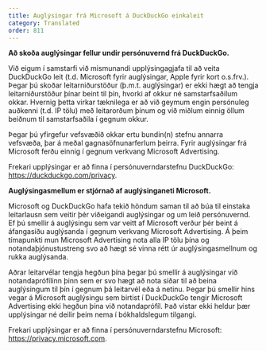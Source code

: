 ```yaml
---
title: Auglýsingar frá Microsoft á DuckDuckGo einkaleit
category: Translated
order: 811
---
```


**Að skoða auglýsingar fellur undir persónuvernd frá DuckDuckGo.**

Við eigum í samstarfi við mismunandi upplýsingagjafa til að veita DuckDuckGo leit (t.d. Microsoft fyrir auglýsingar, Apple fyrir kort o.s.frv.). Þegar þú skoðar leitarniðurstöður (þ.m.t. auglýsingar) er ekki hægt að tengja leitarniðurstöður þínar beint til þín, hvorki af okkur né samstarfsaðilum okkar. Hvernig þetta virkar tæknilega er að við geymum engin persónuleg auðkenni (t.d. IP tölu) með leitarorðum þínum og við miðlum einnig öllum beiðnum til samstarfsaðila í gegnum okkur.

Þegar þú yfirgefur vefsvæðið okkar ertu bundin(n) stefnu annarra vefsvæða, þar á meðal gagnasöfnunarferlum þeirra. Fyrir auglýsingar frá Microsoft ferðu einnig í gegnum verkvang Microsoft Advertising.

Frekari upplýsingar er að finna í persónuverndarstefnu DuckDuckGo: https://duckduckgo.com/privacy.

**Auglýsingasmellum er stjórnað af auglýsinganeti Microsoft.**

Microsoft og DuckDuckGo hafa tekið höndum saman til að búa til einstaka leitarlausn sem veitir þér viðeigandi auglýsingar og um leið persónuvernd. Ef þú smellir á auglýsingu sem var veitt af Microsoft verður þér beint á áfangasíðu auglýsanda í gegnum verkvang Microsoft Advertising. Á þeim tímapunkti mun Microsoft Advertising nota alla IP tölu þína og notandaþjónustustreng svo að hægt sé vinna rétt úr auglýsingasmellnum og rukka auglýsanda.

Aðrar leitarvélar tengja hegðun þína þegar þú smellir á auglýsingar við notandaprófílinn þinn sem er svo hægt að nota síðar til að beina auglýsingum til þín í gegnum þá leitarvél eða á netinu. Þegar þú smellir hins vegar á Microsoft auglýsingu sem birtist í DuckDuckGo tengir Microsoft Advertising ekki hegðun þína við notandaprófíl. Það vistar ekki heldur þær upplýsingar né deilir þeim nema í bókhaldslegum tilgangi.

Frekari upplýsingar er að finna í persónuverndarstefnu Microsoft: https://privacy.microsoft.com.
